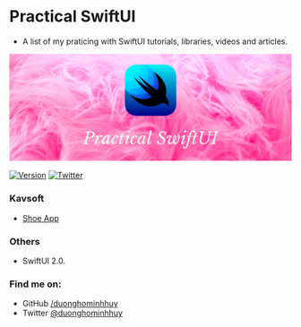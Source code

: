# Practical SwiftUI

- A list of my praticing with SwiftUI tutorials, libraries, videos and articles. 

![Practical SwiftUI](assets/banner.png)

[![Version](http://img.shields.io/badge/version-2.0.0-green.svg?style=flat)](https://github.com/duonghominhhuy/practical-swiftui)
[![Twitter](https://img.shields.io/badge/twitter-@duonghominhhuy-blue.svg?style=flat)](http://twitter.com/duonghominhhuy)

### Kavsoft

- [Shoe App](https://github.com/duonghominhhuy/swiftui-shoe-app) 

### Others

- SwiftUI 2.0.

### Find me on:

- GitHub [/duonghominhhuy](https://github.com/duonghominhhuy)
- Twitter [@duonghominhhuy](https://twitter.com/duonghominhhuy)
